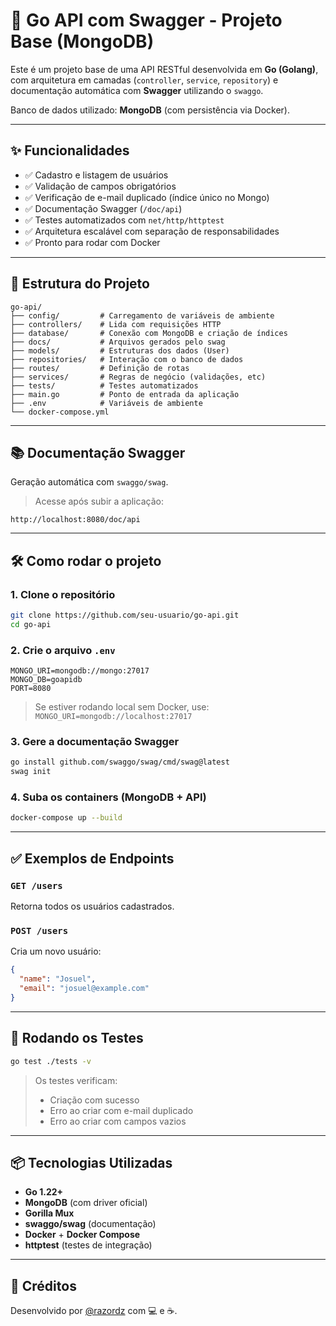 # 🚀 Go API com Swagger - Projeto Base (MongoDB)

Este é um projeto base de uma API RESTful desenvolvida em **Go (Golang)**, com arquitetura em camadas (`controller`, `service`, `repository`) e documentação automática com **Swagger** utilizando o `swaggo`.

Banco de dados utilizado: **MongoDB** (com persistência via Docker).

---

## ✨ Funcionalidades

- ✅ Cadastro e listagem de usuários
- ✅ Validação de campos obrigatórios
- ✅ Verificação de e-mail duplicado (índice único no Mongo)
- ✅ Documentação Swagger (`/doc/api`)
- ✅ Testes automatizados com `net/http/httptest`
- ✅ Arquitetura escalável com separação de responsabilidades
- ✅ Pronto para rodar com Docker

---

## 🧱 Estrutura do Projeto

```
go-api/
├── config/         # Carregamento de variáveis de ambiente
├── controllers/    # Lida com requisições HTTP
├── database/       # Conexão com MongoDB e criação de índices
├── docs/           # Arquivos gerados pelo swag
├── models/         # Estruturas dos dados (User)
├── repositories/   # Interação com o banco de dados
├── routes/         # Definição de rotas
├── services/       # Regras de negócio (validações, etc)
├── tests/          # Testes automatizados
├── main.go         # Ponto de entrada da aplicação
├── .env            # Variáveis de ambiente
└── docker-compose.yml
```

---

## 📚 Documentação Swagger

Geração automática com `swaggo/swag`.

> Acesse após subir a aplicação:

```
http://localhost:8080/doc/api
```

---

## 🛠️ Como rodar o projeto

### 1. Clone o repositório

```bash
git clone https://github.com/seu-usuario/go-api.git
cd go-api
```

### 2. Crie o arquivo `.env`

```env
MONGO_URI=mongodb://mongo:27017
MONGO_DB=goapidb
PORT=8080
```

> Se estiver rodando local sem Docker, use:
> `MONGO_URI=mongodb://localhost:27017`

### 3. Gere a documentação Swagger

```bash
go install github.com/swaggo/swag/cmd/swag@latest
swag init
```

### 4. Suba os containers (MongoDB + API)

```bash
docker-compose up --build
```

---

## ✅ Exemplos de Endpoints

### `GET /users`

Retorna todos os usuários cadastrados.

### `POST /users`

Cria um novo usuário:

```json
{
  "name": "Josuel",
  "email": "josuel@example.com"
}
```

---

## 🧪 Rodando os Testes

```bash
go test ./tests -v
```

> Os testes verificam:
> - Criação com sucesso
> - Erro ao criar com e-mail duplicado
> - Erro ao criar com campos vazios

---

## 📦 Tecnologias Utilizadas

- **Go 1.22+**
- **MongoDB** (com driver oficial)
- **Gorilla Mux**
- **swaggo/swag** (documentação)
- **Docker** + **Docker Compose**
- **httptest** (testes de integração)

---

## 🧠 Créditos

Desenvolvido por [@razordz](https://github.com/razordz) com 💻 e ☕.
